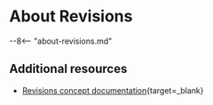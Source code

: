 # About Revisions

--8<-- "about-revisions.md"

## Additional resources

- [Revisions concept documentation](../../concepts/serving-resources/revisions.md){target=_blank}
